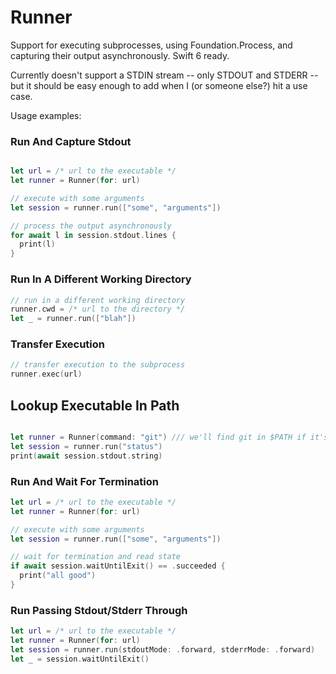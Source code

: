 
# Runner

Support for executing subprocesses, using Foundation.Process, and capturing their
output asynchronously. Swift 6 ready.

Currently doesn't support a STDIN stream -- only STDOUT and STDERR -- but it should be easy enough to add when I (or someone else?) hit a use case.

Usage examples:

### Run And Capture Stdout

```swift

let url = /* url to the executable */
let runner = Runner(for: url)

// execute with some arguments
let session = runner.run(["some", "arguments"])

// process the output asynchronously
for await l in session.stdout.lines {
  print(l)
}
```

### Run In A Different Working Directory

```swift
// run in a different working directory
runner.cwd = /* url to the directory */
let _ = runner.run(["blah"])
```

### Transfer Execution

```swift
// transfer execution to the subprocess
runner.exec(url)
```

## Lookup Executable In Path

```swift

let runner = Runner(command: "git") /// we'll find git in $PATH if it's there
let session = runner.run("status")
print(await session.stdout.string)
```


### Run And Wait For Termination

```swift
let url = /* url to the executable */
let runner = Runner(for: url)

// execute with some arguments
let session = runner.run(["some", "arguments"])

// wait for termination and read state
if await session.waitUntilExit() == .succeeded {
  print("all good")
}
```

### Run Passing Stdout/Stderr Through

```swift
let url = /* url to the executable */
let runner = Runner(for: url)
let session = runner.run(stdoutMode: .forward, stderrMode: .forward)
let _ = session.waitUntilExit()
```